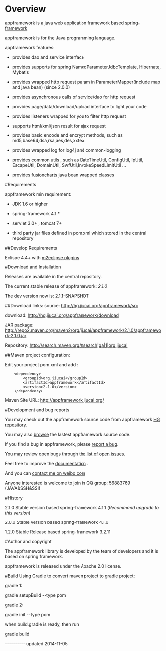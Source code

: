 # Overview

appframework is a java web application framework based [spring-framework](http://www.springsource.org/spring-framework)

appframework is for the Java programming language.

appframework features:

 * provides dao and service interface

 * provides supports for spring NamedParameterJdbcTemplate, Hibernate, Mybatis

 * provides wrapped http request param in ParameterMapper(include map and java bean) (since 2.0.0)

 * provides asynchronous calls of service/dao for http request

 * provides page/data/download/upload interface to light your code

 * provides listeners wrapped for you to filter http request

 * supports html/xml/json result for ajax request

 * provides basic encode and encrypt methods, such as md5,base64,dsa,rsa,aes,des,xxtea

 * provides wrapped log for log4j and common-logging

 * provides common utils , such as DateTimeUtil, ConfigUtil, IpUtil, EscapeUtil, DomainUtil, SwfUtil,InvokeSpeedLimitUtil ...

 * provides [fusioncharts](http://www.fusioncharts.com/) java bean wrapped classes


#Requirements

appframework min requirement:

 * JDK 1.6 or higher

 * spring-framework 4.1.*

 * servlet 3.0+ , tomcat 7+

 * third party jar files defined in pom.xml which stored in the central repository


##Develop Requirements

Eclispe 4.4+ with [m2eclipse plugins](http://www.eclipse.org/m2e/download/)

#Download and Installation

Releases are available in the central repository.

The current stable release of appframework: *2.1.0*

The dev version now is: 2.1.1-SNAPSHOT

##Download links:
source: http://hg.jiucai.org/appframework/src

download: http://hg.jiucai.org/appframework/download

JAR package: http://repo2.maven.org/maven2/org/jiucai/appframework/2.1.0/appframework-2.1.0.jar

Repository: http://search.maven.org/#search|ga|1|org.jiucai


##Maven project configuration:

Edit your project pom.xml and add :

```
    <dependency>
        <groupId>org.jiucai</groupId>
        <artifactId>appframework</artifactId>
        <version>2.1.0</version>
    </dependency>
```

Maven Site URL:  http://appframework.jiucai.org/

#Development and bug reports

You may check out the appframework source code from appframework [HG repository](https://bitbucket.org/jiucai/appframework-spring41).

You may also [browse](http://hg.jiucai.org/appframework-spring41/src) the lastest appframework source code.

If you find a bug in appframework, please [report a bug](http://hg.jiucai.org/appframework-spring41/issues/new).

You may review open bugs through [the list of open issues](http://hg.jiucai.org/appframework-spring41/issues?status=new&status=open).


Feel free to improve the [documentation](http://hg.jiucai.org/appframework/wiki) .


And you can [contact me on weibo.com](http://weibo.com/forcer521)

Anyone interested is welcome to join in QQ group: 56883769 (JAVA&SSH&SSI)

#History

2.1.0 Stable version based spring-framework 4.1.1 (*Recommand upgrade to this version*)

2.0.0 Stable version based spring-framework 4.1.0 

1.2.0 Stable Release based spring-framework 3.2.11

#Author and copyright

The appframework library is developed by the team of developers and it is based on spring framework.

appframework is released under the Apache 2.0 license.

#Build Using Gradle
to convert maven project to gradle project:

gradle 1:

gradle setupBuild --type pom

gradle 2:

gradle init --type pom

when build.gradle is ready, then run

gradle build


---------- updated 2014-11-05

